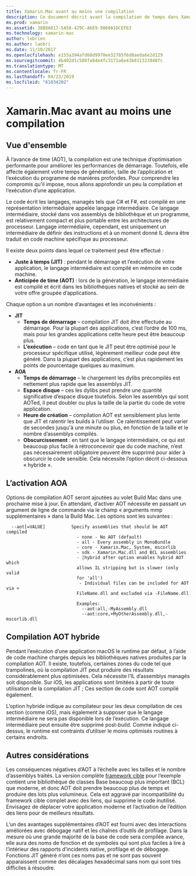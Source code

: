 ```yaml
---
title: Xamarin.Mac avant au moins une compilation
description: Ce document décrit avant la compilation de temps dans Xamarin.Mac. Il compare la compilation AOT à la compilation JIT, explique comment activer AOT et examine la compilation AOT hybride.
ms.prod: xamarin
ms.assetid: 38B8A017-5A58-429C-A6E9-9860A1DCEF63
ms.technology: xamarin-mac
author: lobrien
ms.author: laobri
ms.date: 11/10/2017
ms.openlocfilehash: e155a394afd68d9970ee32785f6d0aeda6e2d129
ms.sourcegitcommit: 4b402d1c508fa84e4fc3171a6e43b811323948fc
ms.translationtype: MT
ms.contentlocale: fr-FR
ms.lasthandoff: 04/23/2019
ms.locfileid: "61034202"
---
```

# <a name="xamarinmac-ahead-of-time-compilation"></a>Xamarin.Mac avant au moins une compilation

## <a name="overview"></a>Vue d'ensemble

À l’avance de time (AOT), la compilation est une technique d’optimisation performante pour améliorer les performances de démarrage. Toutefois, elle affecte également votre temps de génération, taille de l’application et l’exécution du programme de manières profondes. Pour comprendre les compromis qu'il impose, nous allons approfondir un peu la compilation et l’exécution d’une application.

Le code écrit les langages, managés tels que C# et F#, est compilé en une représentation intermédiaire appelée langage intermédiaire. Ce langage intermédiaire, stocké dans vos assemblys de bibliothèque et un programme, est relativement compact et plus portable entre les architectures de processeur. Langage intermédiaire, cependant, est uniquement un intermédiaire de définir des instructions et à un moment donné IL devra être traduit en code machine spécifique au processeur.

Il existe deux points dans lequel ce traitement peut être effectué :

- **Juste à temps (JIT)** : pendant le démarrage et l’exécution de votre application, le langage intermédiaire est compilé en mémoire en code machine.
- **Anticipée de time (AOT)** : lors de la génération, le langage intermédiaire est compilé et écrit dans les bibliothèques natives et stocké au sein de votre offre groupée d’applications.

Chaque option a un nombre d’avantages et les inconvénients :

- **JIT**
  - **Temps de démarrage** – compilation JIT doit être effectuée au démarrage. Pour la plupart des applications, c’est l’ordre de 100 ms, mais pour les grandes applications cette heure peut être beaucoup plus.
  - **L’exécution** – code en tant que le JIT peut être optimisé pour le processeur spécifique utilisé, légèrement meilleur code peut être généré. Dans la plupart des applications, c’est plus rapidement les points de pourcentage quelques au maximum.
- **AOA**
  - **Temps de démarrage** – le chargement les dylibs précompilés est nettement plus rapide que les assemblys JIT.
  - **Espace disque** – ces les dylibs peut prendre une quantité significative d’espace disque toutefois. Selon les assemblys qui sont AOTed, il peut doubler ou plus la taille de la partie du code de votre application.
  - **Heure de création** – compilation AOT est sensiblement plus lente que JIT et ralentir les builds à l’utiliser. Ce ralentissement peut varier de secondes jusqu'à une minute ou plus, en fonction de la taille et le nombre d’assemblys compilés.
  - **Obscurcissement** : en tant que le langage intermédiaire, ce qui est beaucoup plus facile à rétroconcevoir que du code machine, n’est pas nécessairement obligatoire peuvent être supprimé pour aider à obscurcir le code sensible. Cela nécessite l’option décrit ci-dessous « hybride ».

## <a name="enabling-aot"></a>L’activation AOA

Options de compilation AOT seront ajoutées au volet Build Mac dans une prochaine mise à jour. En attendant, d’activer AOT nécessite en passant un argument de ligne de commande via le champ « arguments mmp supplémentaires » dans la Build Mac. Les options sont les suivantes :


      --aot[=VALUE]          Specify assemblies that should be AOT compiled
                               - none - No AOT (default)
                               - all - Every assembly in MonoBundle
                               - core - Xamarin.Mac, System, mscorlib
                               - sdk - Xamarin.Mac.dll and BCL assemblies
                               - |hybrid after option enables hybrid AOT which
                               allows IL stripping but is slower (only valid
                               for 'all')
                                - Individual files can be included for AOT via +
                               FileName.dll and excluded via -FileName.dll

                               Examples:
                                 --aot:all,-MyAssembly.dll
                                 --aot:core,+MyOtherAssembly.dll,-mscorlib.dll



## <a name="hybrid-aot"></a>Compilation AOT hybride

Pendant l’exécution d’une application macOS le runtime par défaut, à l’aide de code machine chargés depuis les bibliothèques natives produites par la compilation AOT. Il existe, toutefois, certaines zones du code tel que trampolines, où la compilation JIT peut produire des résultats considérablement plus optimisées. Cela nécessite l’IL d’assemblys managés soit disponible. Sur iOS, les applications sont limitées à partir de toute utilisation de la compilation JIT ; Ces section de code sont AOT compilé également.

L’option hybride indique au compilateur pour les deux compilation de ces section (comme iOS), mais également à supposer que le langage intermédiaire ne sera pas disponible lors de l’exécution. Ce langage intermédiaire peut ensuite être supprimé post-build. Comme indiqué ci-dessus, le runtime est contraints d’utiliser le moins optimisés routines à certains endroits.

## <a name="further-considerations"></a>Autres considérations

Les conséquences négatives d’AOT à l’échelle avec les tailles et le nombre d’assemblys traités. La version complète [framework cible](~/mac/platform/target-framework.md) pour l’exemple contient une bibliothèque de classes Base beaucoup plus important (BCL) que moderne, et donc AOT doit prendre beaucoup plus de temps et produire des lots plus volumineux. Cela est aggravé par incompatibilité du framework cible complet avec des liens, qui supprime le code inutilisé. Envisagez de déplacer votre application moderne et l’activation de l’édition des liens pour de meilleurs résultats.

L’un des avantages supplémentaires d’AOT est fourni avec des interactions améliorées avec débogage natif et les chaînes d’outils de profilage. Dans la mesure où une grande majorité de la base de code sera compilée avance, elle aura des noms de fonction et de symboles qui sont plus faciles à lire à l’intérieur des rapports d’incidents native, profilage et de débogage. Fonctions JIT généré n’ont ces noms pas et ne sont pas souvent apparaissent comme des décalages hexadécimal sans nom qui sont très difficiles à résoudre.
